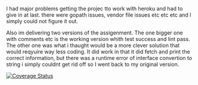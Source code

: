 I had major problems getting the projec tto work with heroku and had to give in at last. there were gopath issues, vendor file issues etc etc etc and I simply could not figure it out.

Also im delivering two versions of the assigenment. The one bigger one with comments etc is the working version whith test success and lint pass. The other one was what i thaught would be a more clever solution that would reqyuire way less coding. It did work in that it did fetch and print the correct information, but there was a runtime error of interface convertion to string i simply couldnt get rid off so I went back to my original version.

[![Coverage Status](https://coveralls.io/repos/github/einarkb/assignment1_cloud_131348/badge.svg?branch=master)](https://coveralls.io/github/einarkb/assignment1_cloud_131348?branch=master)
